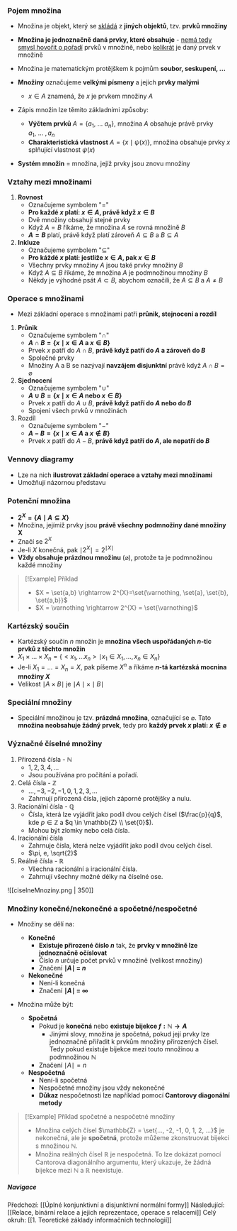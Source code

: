 ### Pojem množina
- Množina je objekt, který se <u>skládá</u> z **jiných objektů**, tzv. **prvků množiny**
- **Množina je jednoznačně daná prvky, které obsahuje** - <u>nemá tedy smysl hovořit o pořadí</u> prvků v množině, nebo <u>kolikrát</u> je daný prvek v množině
- Množina je matematickým protějškem k pojmům **soubor, seskupení, ...**

- **Množiny** označujeme **velkými písmeny** a jejich **prvky malými**
	- $x\in A$ znamená, že $x$ je prvkem množiny $A$

- Zápis množin lze těmito základními způsoby:
	- **Výčtem prvků** $A=\{a_{1},\ ...\ a_{n}\}$, množina $A$ obsahuje právě prvky $a_{1},\ ...\ ,a_{n}$
	- **Charakteristická vlastnost** $A=\{x\mid\psi(x)\}$, množina obsahuje prvky $x$ splňující vlastnost $\psi(x)$
- **Systém množin** = množina, jejíž prvky jsou znovu množiny

### Vztahy mezi množinami
1. **Rovnost**
	- Označujeme symbolem "$=$"
	- **Pro každé $x$ platí: $x\in A$, právě když $x \in B$**
	- Dvě množiny obsahují stejné prvky
	- Když $A=B$ říkáme, že množina $A$ se rovná množině $B$
	- **$A=B$** platí, právě když platí zároveň $A \subseteq B$ a $B \subseteq A$  
2. **Inkluze**
	- Označujeme symbolem "$\subseteq$"
	- **Pro káždé $x$ platí: jestliže $x \in A$, pak $x \in B$**
	- Všechny prvky množiny $A$ jsou také prvky množiny $B$
	- Když $A \subseteq B$ říkáme, že množina $A$ je podmnožinou množiny $B$
	- Někdy je výhodné psát $A \subset B$, abychom označili, že $A \subseteq B$ a $A \neq B$

### Operace s množinami
- Mezi základní operace s množinami patří **průnik, stejnocení a rozdíl**

1. **Průnik**
	- Označujeme symbolem "$\cap$"
	- **$A \cap B = \{x \mid x \in A$ a $x \in B\}$**
	- Prvek $x$ patří do $A \cap B$, **právě když patří do $A$ a zároveň do $B$**
	- Společné prvky
	- Množiny A a B se nazývají **navzájem disjunktní** právě když $A \cap B = \varnothing$ 
2. **Sjednocení**
	- Označujeme symbolem "$\cup$"
	- **$A \cup B = \{ x \mid x \in A$ nebo $x \in B\}$**
	- Prvek $x$ patří do $A \cup B$, **právě když patří do $A$ nebo do $B$**
	- Spojení všech prvků v množinách
3. Rozdíl
	- Označujeme symbolem "$-$"
	- **$A - B = \{ x \mid x \in A$ a $x \notin B \}$**
	- Prvek $x$ patří do $A - B$, **právě když patří do $A$, ale nepatří do $B$**

### Vennovy diagramy
- Lze na nich **ilustrovat základní operace a vztahy mezi množinami**
- Umožňují názornou představu

### Potenční množina
- **$2^{X} = \{ A \mid A \subseteq X\}$**
- Množina, jejímiž prvky jsou **právě všechny podmnožiny dané množiny X**
- Značí se $2^{X}$
- Je-li $X$ konečná, pak $\mid 2^{X} \mid = 2^{\mid X \mid}$
- **Vždy obsahuje prázdnou množinu** ($\varnothing$), protože ta je podmnožinou každé množiny
>[!Example] Příklad
>- $X = \set{a,b} \rightarrow 2^{X}=\set{\varnothing, \set{a}, \set{b}, \set{a,b}}$
>- $X = \varnothing \rightarrow 2^{X} = \set{\varnothing}$

### Kartézský součin
- Kartézský součin $n$ množin je **množina všech uspořádaných $n$-tic prvků z těchto množin**
- $X_{1} \times ... \times X_{n} = \{ <x_{1}, ... x_{n}> \mid x_{1} \in X_{1}, ..., x_{n} \in X_{n}\}$
- Je-li $X_{1} = ... = X_{n} = X$, pak píšeme $X^{n}$ a říkáme **$n$-tá kartézská mocnina množiny $X$**
- Velikost $\mid A \times B \mid$ je $\mid A \mid \times \mid B \mid$

### Speciální množiny
- Speciální množinou je tzv. **prázdná množina**, označující se $\varnothing$. Tato **množina neobsahuje žádný prvek**, tedy pro **každý prvek $x$ platí: $x \notin \varnothing$**

### Význačné číselné množiny
1. Přirozená čísla - $\mathbb{N}$
	- $1, 2, 3, 4, ...$
	- Jsou používána pro počítání a pořadí.
2. Celá čísla - $\mathbb{Z}$
	- $..., -3, -2, -1, 0, 1, 2, 3, ...$
	- Zahrnují přirozená čísla, jejich záporné protějšky a nulu.
3. Racionální čísla - $\mathbb{Q}$
	- Čísla, která lze vyjádřit jako podíl dvou celých čísel ($\frac{p}{q}$, kde $p \in \mathbb{Z}$ a $q \in \mathbb{Z} \\ \set{0}$).
	- Mohou být zlomky nebo celá čísla.
4. Iracionální čísla
	- Zahrnuje čísla, která nelze vyjádřit jako podíl dvou celých čísel.
	- $\pi, e, \sqrt{2}$
5. Reálné čísla - $\mathbb{R}$
	- Všechna racionální a iracionální čísla.
	- Zahrnují všechny možné délky na číselné ose.

![[ciselneMnoziny.png | 350]]

### Množiny konečné/nekonečné a spočetné/nespočetné
- Množiny se dělí na:
	- **Konečné**
		- **Existuje přirozené číslo $n$** tak, že **prvky v množině lze jednoznačně očíslovat**
		- Číslo $n$ určuje počet prvků v množině (velikost množiny)
		- Značení **$\mid A \mid \ =\ n$**
	- **Nekonečné**
		- Není-li konečná
		- Značení **$\mid A \mid \ =\ \infty$**

- Množina může být:
	- **Spočetná**
		- Pokud je **konečná** nebo **existuje bijekce $f: \mathbb{N} \rightarrow A$**
			- Jinými slovy, množina je spočetná, pokud její prvky lze jednoznačně přiřadit k prvkům množiny přirozených čísel. Tedy pokud existuje bijekce mezi touto množinou a podmnožinou $\mathbb{N}$
		- Značení $\mid A \mid = n$
	- **Nespočetná**
		- Není-li spočetná
		- Nespočetné množiny jsou vždy nekonečné
		- **Důkaz** nespočetnosti lze například pomocí **Cantorovy diagonální metody**

>[!Example] Příklad spočetné a nespočetné množiny
>- Množina celých čísel $\mathbb{Z} = \set{..., -2, -1, 0, 1, 2, ...}$ je nekonečná, ale je **spočetná**, protože můžeme zkonstruovat bijekci s množinou $\mathbb{N}$.
>- Množina reálných čísel $\mathbb{R}$ je nespočetná. To lze dokázat pomocí Cantorova diagonálního argumentu, který ukazuje, že žádná bijekce mezi $\mathbb{N}$ a $\mathbb{R}$ neexistuje.


##### Navigace
Předchozí:  [[Úplné konjunktivní a disjunktivní normální formy]]
Následující: [[Relace, binární relace a jejich reprezentace, operace s relacemi]]
Celý okruh: [[1. Teoretické základy informačních technologií]]